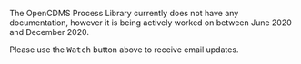 The OpenCDMS Process Library currently does not have any documentation, however it is being actively worked on between June 2020 and December 2020.

Please use the <kbd>Watch</kbd> button above to receive email updates.
